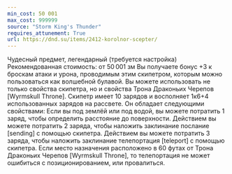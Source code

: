 ```yaml
---
min_cost: 50 001
max_cost: 999999
source: "Storm King's Thunder"
requires_attunement: True
url: https://dnd.su/items/2412-korolnor-scepter/
---
```


Чудесный предмет, легендарный (требуется настройка)
Рекомендованная стоимость: от 50 001 зм
Вы получаете бонус +3 к броскам атаки и урона, проводимым этим скипетром, которым можно пользоваться как волшебной булавой.
Вы можете использовать не только свойства скипетра, но и свойства Трона Драконьих Черепов [Wyrmskull Throne]. Скипетр имеет 10 зарядов и восполняет 1к6+4 использованных зарядов на рассвете. Он обладает следующими свойствами:
Если вы под землёй или под водой, вы можете потратить 1 заряд, чтобы определить расстояние до поверхности.
Действием вы можете потратить 2 заряда, чтобы наложить заклинание послание [sending] с помощью скипетра.
Действием вы можете потратить 3 заряда, чтобы наложить заклинание телепортация [teleport] с помощью скипетра. Если место назначения расположено в 60 футах от Трона Драконьих Черепов [Wyrmskull Throne], то телепортация не может ошибиться с позиционированием, или провалиться.